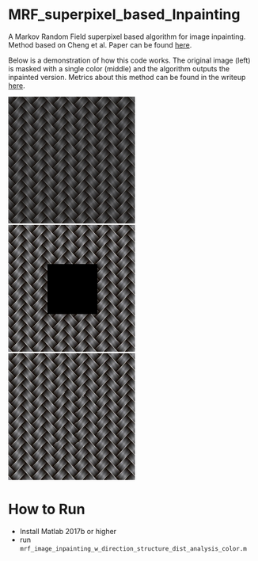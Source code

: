 # MRF_superpixel_based_Inpainting

A Markov Random Field superpixel based algorithm for image inpainting. Method based on Cheng et al. Paper can be found [here](https://www.sciencedirect.com/science/article/pii/S0165168418302883).

Below is a demonstration of how this code works. The original image (left) is masked with a single color (middle) and the algorithm outputs the inpainted version. Metrics about this method can be found in the writeup [here](https://github.com/AznStevy/MRF_superpixel_based_Inpainting/blob/master/Paper/Xu_Stephen_MRF_Inpainting_Final_Paper.pdf).

![Original](https://github.com/AznStevy/MRF_superpixel_based_Inpainting/blob/master/images/fibers.png)
![Original masked](https://github.com/AznStevy/MRF_superpixel_based_Inpainting/blob/master/output/fibers_masked.png)
![Output using Superpixels](https://github.com/AznStevy/MRF_superpixel_based_Inpainting/blob/master/output/fibers_blended_sp.png)

# How to Run
* Install Matlab 2017b or higher
* run `mrf_image_inpainting_w_direction_structure_dist_analysis_color.m`
